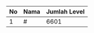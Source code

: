 | No | Nama            | Jumlah Level |
|----|-----------------|--------------|
| 1  | #    |    6601        |
